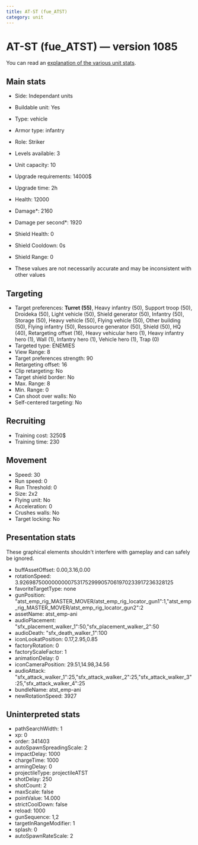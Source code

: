 ```yaml
---
title: AT-ST (fue_ATST)
category: unit
---
```


# AT-ST (fue_ATST) — version 1085

You can read an [explanation  of the various unit stats](unitexplained.md).

## Main stats

  * Side: Independant units
  * Buildable unit: Yes
  * Type: vehicle
  * Armor type: infantry
  * Role: Striker
  * Levels available: 3
  * Unit capacity: 10
  * Upgrade requirements: 14000$
  * Upgrade time: 2h
  * Health: 12000
  * Damage*: 2160
  * Damage per second*: 1920
  * Shield Health: 0
  * Shield Cooldown: 0s
  * Shield Range: 0

* These values are not necessarily accurate and may be inconsistent with other values

## Targeting

  * Target preferences: **Turret (55)**, Heavy infantry (50), Support troop (50), Droideka (50), Light vehicle (50), Shield generator (50), Infantry (50), Storage (50), Heavy vehicle (50), Flying vehicle (50), Other building (50), Flying infantry (50), Ressource generator (50), Shield (50), HQ (40), Retargeting offset (16), Heavy vehicular hero (1), Heavy infantry hero (1), Wall (1), Infantry hero (1), Vehicle hero (1), Trap (0)
  * Targeted type: ENEMIES
  * View Range: 8
  * Target preferences strength: 90
  * Retargeting offset: 16
  * Clip retargeting: No
  * Target shield border: No
  * Max. Range: 8
  * Min. Range: 0
  * Can shoot over walls: No
  * Self-centered targeting: No

## Recruiting

  * Training cost: 3250$
  * Training time: 230

## Movement

  * Speed: 30
  * Run speed: 0
  * Run Threshold: 0
  * Size: 2x2
  * Flying unit: No
  * Acceleration: 0
  * Crushes walls: No
  * Target locking: No

## Presentation stats

These graphical elements shouldn't interfere with gameplay and can safely be ignored.

  * buffAssetOffset: 0.00,3.16,0.00
  * rotationSpeed: 3.92698750000000007531752999057061970233917236328125
  * favoriteTargetType: none
  * gunPosition: "atst_emp_rig_MASTER_MOVER/atst_emp_rig_locator_gun1":1,"atst_emp_rig_MASTER_MOVER/atst_emp_rig_locator_gun2":2
  * assetName: atst_emp-ani
  * audioPlacement: "sfx_placement_walker_1":50,"sfx_placement_walker_2":50
  * audioDeath: "sfx_death_walker_1":100
  * iconLookatPosition: 0.17,2.95,0.85
  * factoryRotation: 0
  * factoryScaleFactor: 1
  * animationDelay: 0
  * iconCameraPosition: 29.51,14.98,34.56
  * audioAttack: "sfx_attack_walker_1":25,"sfx_attack_walker_2":25,"sfx_attack_walker_3":25,"sfx_attack_walker_4":25
  * bundleName: atst_emp-ani
  * newRotationSpeed: 3927

## Uninterpreted stats

  * pathSearchWidth: 1
  * xp: 0
  * order: 341403
  * autoSpawnSpreadingScale: 2
  * impactDelay: 1000
  * chargeTime: 1000
  * armingDelay: 0
  * projectileType: projectileATST
  * shotDelay: 250
  * shotCount: 2
  * maxScale: false
  * pointValue: 14.000
  * strictCoolDown: false
  * reload: 1000
  * gunSequence: 1,2
  * targetInRangeModifier: 1
  * splash: 0
  * autoSpawnRateScale: 2

